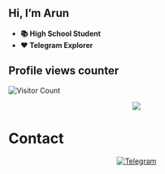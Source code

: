 ## Hi, I’m Arun
- **📚 High School Student**
- **❤️ Telegram Explorer**

## Profile views counter
![Visitor Count](https://profile-counter.glitch.me/{Arun-TG}/count.svg)

<p align="center">
<img src="https://github-readme-stats.vercel.app/api?username=Arun-TG&theme=highcontrast" align="center">
</p>

# Contact
<p align="center">
<a href="https://t.me/Arun_TG"><img alt="Telegram" src="https://img.shields.io/badge/Telegram-2CA5E0?style=for-the-badge&logo=telegram&logoColor=white"/></a>
</p>
